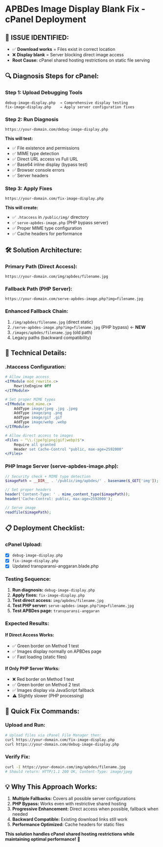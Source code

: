 # APBDes Image Display Blank Fix - cPanel Deployment

## 🎯 **ISSUE IDENTIFIED:**
- ✅ **Download works** = Files exist in correct location
- ❌ **Display blank** = Server blocking direct image access  
- **Root Cause:** cPanel shared hosting restrictions on static file serving

## 🔍 **Diagnosis Steps for cPanel:**

### Step 1: Upload Debugging Tools
```
debug-image-display.php  → Comprehensive display testing
fix-image-display.php    → Apply server configuration fixes
```

### Step 2: Run Diagnosis
```
https://your-domain.com/debug-image-display.php
```

**This will test:**
- ✅ File existence and permissions
- ✅ MIME type detection  
- ✅ Direct URL access vs Full URL
- ✅ Base64 inline display (bypass test)
- ✅ Browser console errors
- ✅ Server headers

### Step 3: Apply Fixes
```
https://your-domain.com/fix-image-display.php
```

**This will create:**
- ✅ `.htaccess` in `/public/img/` directory
- ✅ `serve-apbdes-image.php` (PHP bypass server)
- ✅ Proper MIME type configuration
- ✅ Cache headers for performance

## 🛠️ **Solution Architecture:**

### Primary Path (Direct Access):
```
https://your-domain.com/img/apbdes/filename.jpg
```

### Fallback Path (PHP Server):
```  
https://your-domain.com/serve-apbdes-image.php?img=filename.jpg
```

### Enhanced Fallback Chain:
1. `/img/apbdes/filename.jpg` (direct static)
2. `/serve-apbdes-image.php?img=filename.jpg` (PHP bypass) ← **NEW**
3. `/images/apbdes/filename.jpg` (old path)
4. Legacy paths (backward compatibility)

## 🔧 **Technical Details:**

### .htaccess Configuration:
```apache
# Allow image access
<IfModule mod_rewrite.c>
    RewriteEngine Off
</IfModule>

# Set proper MIME types  
<IfModule mod_mime.c>
    AddType image/jpeg .jpg .jpeg
    AddType image/png .png
    AddType image/gif .gif
    AddType image/webp .webp
</IfModule>

# Allow direct access to images
<Files ~ "\\.(jpe?g|png|gif|webp)$">
    Require all granted
    Header set Cache-Control "public, max-age=2592000"
</Files>
```

### PHP Image Server (serve-apbdes-image.php):
```php
// Security check + MIME type detection
$imagePath = __DIR__ . '/public/img/apbdes/' . basename($_GET['img']);

// Set proper headers
header('Content-Type: ' . mime_content_type($imagePath));
header('Cache-Control: public, max-age=2592000');

// Serve image
readfile($imagePath);
```

## 📋 **Deployment Checklist:**

### cPanel Upload:
- [x] `debug-image-display.php`
- [x] `fix-image-display.php`  
- [x] Updated transparansi-anggaran.blade.php

### Testing Sequence:
1. **Run diagnosis:** `debug-image-display.php`
2. **Apply fixes:** `fix-image-display.php` 
3. **Test direct access:** `img/apbdes/filename.jpg`
4. **Test PHP server:** `serve-apbdes-image.php?img=filename.jpg`
5. **Test APBDes page:** `transparansi-anggaran`

### Expected Results:

#### If Direct Access Works:
- ✅ Green border on Method 1 test
- ✅ Images display normally on APBDes page
- ✅ Fast loading (static files)

#### If Only PHP Server Works:
- ❌ Red border on Method 1 test
- ✅ Green border on Method 2 test  
- ✅ Images display via JavaScript fallback
- ⚠️ Slightly slower (PHP processing)

## 🚀 **Quick Fix Commands:**

### Upload and Run:
```bash
# Upload files via cPanel File Manager then:
curl https://your-domain.com/fix-image-display.php
curl https://your-domain.com/debug-image-display.php
```

### Verify Fix:
```bash
curl -I https://your-domain.com/img/apbdes/filename.jpg
# Should return: HTTP/1.1 200 OK, Content-Type: image/jpeg
```

## 💡 **Why This Approach Works:**

1. **Multiple Fallbacks:** Covers all possible server configurations
2. **PHP Bypass:** Works even with restrictive shared hosting  
3. **Progressive Enhancement:** Direct access when possible, fallback when needed
4. **Backward Compatible:** Existing download links still work
5. **Performance Optimized:** Cache headers for static files

**This solution handles cPanel shared hosting restrictions while maintaining optimal performance!** 🎯
